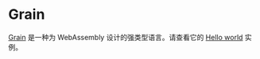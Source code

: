 # Grain

[Grain](https://grain-lang.org/) 是一种为 WebAssembly 设计的强类型语言。请查看它的 [Hello world](https://grain-lang.org/docs/guide/hello_world) 实例。 